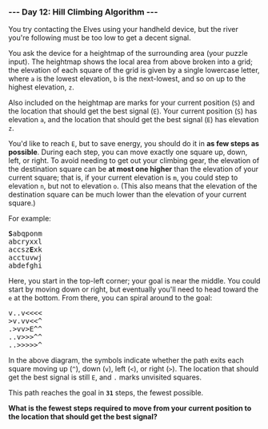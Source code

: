 ### --- Day 12: Hill Climbing Algorithm ---

You try contacting the Elves using your handheld device, but the river you're following must be too
low to get a decent signal.

You ask the device for a heightmap of the surrounding area (your puzzle input). The heightmap shows
the local area from above broken into a grid; the elevation of each square of the grid is given by a
single lowercase letter, where <code>a</code> is the lowest elevation, <code>b</code> is the
next-lowest, and so on up to the highest elevation, <code>z</code>.

Also included on the heightmap are marks for your current position (<code>S</code>) and the location
that should get the best signal (<code>E</code>). Your current position (<code>S</code>) has
elevation <code>a</code>, and the location that should get the best signal (<code>E</code>) has
elevation <code>z</code>.

You'd like to reach <code>E</code>, but to save energy, you should do it in <b>as few steps as
possible</b>. During each step, you can move exactly one square up, down, left, or right. To avoid
needing to get out your climbing gear, the elevation of the destination square can be <b>at most one
higher</b> than the elevation of your current square; that is, if your current elevation is
<code>m</code>, you could step to elevation <code>n</code>, but not to elevation <code>o</code>.
(This also means that the elevation of the destination square can be much lower than the elevation
of your current square.)

For example:

<pre>
<b>S</b>abqponm
abcryxxl
accsz<b>E</b>xk
acctuvwj
abdefghi
</pre>

Here, you start in the top-left corner; your goal is near the middle. You could start by moving down
or right, but eventually you'll need to head toward the <code>e</code> at the bottom. From there,
you can spiral around to the goal:

<pre>
v..v&lt;&lt;&lt;&lt;
&gt;v.vv&lt;&lt;^
.&gt;vv&gt;E^^
..v&gt;&gt;&gt;^^
..&gt;&gt;&gt;&gt;&gt;^
</pre>

In the above diagram, the symbols indicate whether the path exits each square moving up
(<code>^</code>), down (<code>v</code>), left (<code>&lt;</code>), or right (<code>&gt;</code>). The
location that should get the best signal is still <code>E</code>, and <code>.</code> marks unvisited
squares.

This path reaches the goal in <code><b>31</b></code> steps, the fewest possible.

<b>What is the fewest steps required to move from your current position to the location that should
get the best signal?</b>